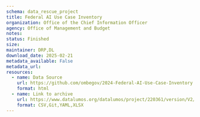 ```yaml
---
schema: data_rescue_project 
title: Federal AI Use Case Inventory
organization: Office of the Chief Information Officer
agency: Office of Management and Budget
notes: 
status: Finished
size: 
maintainer: DRP,DL
download_date: 2025-02-21
metadata_available: False
metadata_url: 
resources:
  - name: Data Source
    url: https://github.com/ombegov/2024-Federal-AI-Use-Case-Inventory
    format: html
  - name: Link to archive
    url: https://www.datalumos.org/datalumos/project/220361/version/V2/view
    format: CSV,Git,YAML,XLSX
---
```

